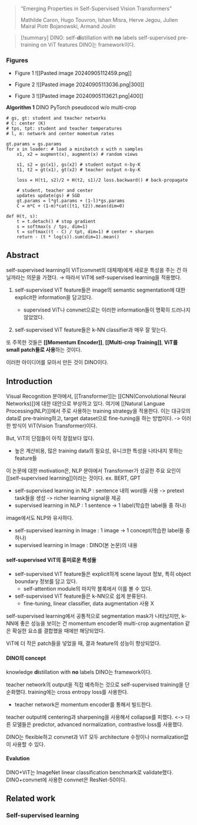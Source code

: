 > “Emerging Properties in Self-Supervised Vision Transformers”
> 
> Mathilde Caron, Hugo Touvron, Ishan Misra, Herve Jegou, Julien Mairal Piotr Bojanowski, Armand Joulin

> [!summary] 
> DINO: self-**di**stillation with **no** labels
> self-supervised pre-training on ViT features
> DINO는 framework이다.


### Figures
- Figure 1
![[Pasted image 20240905112459.png]]


- Figure 2
![[Pasted image 20240905113036.png|300]]

- Figure 3 
![[Pasted image 20240905113621.png|400]]

**Algorithm 1** DINO PyTorch pseudocod w/o multi-crop
```
# gs, gt: student and teacher networks 
# C: center (K) 
# tps, tpt: student and teacher temperatures 
# l, m: network and center momentum rates 

gt.params = gs.params
for x in loader: # load a minibatch x with n samples 
	x1, x2 = augment(x), augment(x) # random views 
	
	s1, s2 = gs(x1), gs(x2) # student output n-by-K 
	t1, t2 = gt(x1), gt(x2) # teacher output n-by-K 
	
	loss = H(t1, s2)/2 + H(t2, s1)/2 loss.backward() # back-propagate 
	
	# student, teacher and center 
	updates update(gs) # SGD 
	gt.params = l*gt.params + (1-l)*gs.params 
	C = m*C + (1-m)*cat([t1, t2]).mean(dim=0) 
	
def H(t, s): 
	t = t.detach() # stop gradient 
	s = softmax(s / tps, dim=1) 
	t = softmax((t - C) / tpt, dim=1) # center + sharpen 
	return - (t * log(s)).sum(dim=1).mean()
```

## Abstract
self-supervised learning이 ViT(convnet의 대체재)에게 새로운 특성을 주는 건 아닐까라는 의문을 가졌다.
→ 따라서 ViT에 self-supervised learning을 적용했다.

1. self-supervised ViT feature들은 image의 semantic segmentation에 대한 explicit한 information을 담고있다.
	-  supervised ViT나 convnet으로는 이러한 information들이 명확히 드러나지 않았었다.

2. self-supervised ViT feature들은 k-NN classifier과 매우 잘 맞는다.

또 주목한 것들은 **[[Momentum Encoder]]**, **[[Multi-crop Training]]**, **ViT를 small patch들로 사용**하는 것이다.

이러한 아이디어를 모아서 만든 것이 DINO이다.

## Introduction
Visual Recognition 분야에서, [[Transformer]]는 [[CNN(Convolutional Neural Networks)]]에 대한 대안으로 부상하고 있다.
여기에 [[Natural Languae Processing(NLP)]]에서 주로 사용하는 training strategy을 적용한다.
이는 대규모의 data로 pre-training하고, target dataset으로 fine-tuning을 하는 방법이다.
-> 이러한 방식이 ViT(Vision Transformer)이다.

But, ViT의 단점들이 아직 장점보다 많다.
- 높은 계산비용, 많은 training data의 필요성, 유니크한 특성을 나타내지 못하는 feature들

이 논문에 대한 motivation은, NLP 분야에서 Transformer가 성공한 주요 요인이 [[self-supervised learning]]이라는 것이다.
ex. BERT, GPT

- self-supervised learning in NLP : sentence 내의 word들 사용 -> pretext task들을 생성
	-> richer learning signal을 제공
- supervised learning in NLP : 1 sentence -> 1 label(학습한 label들 중 하나)

image에서도 NLP와 유사하다.
- self-supervised learning in Image : 1 image -> 1 concept(학습한 label들 중 하나)
- supervised learning in Image : DINO(본 논문)의 내용

#### self-supervised ViT의 흥미로운 특성들
- self-supervised ViT feature들은 explicit하게 scene layout 정보, 특히 object boundary 정보를 담고 있다.
	- self-attention module의 마지막 블록에서 이를 볼 수 있다.
- self-supervised ViT feature들은 k-NN으로 쉽게 분류된다.
	- fine-tuning, linear classifier, data augmentation 사용 X

self-supervised learning에서 공통적으로 segmentation mask가 나타났지만, k-NN에 좋은 성능을 보이는 건 momentum encoder와 multi-crop augmentation 같은 확실한 요소를 결합했을 때에만 해당되었다.

ViT에 더 작은 patch들을 넣었을 때, 결과 feature의 성능이 향상되었다.


#### DINO의 concept
knowledge **di**stillation with **no** labels
DINO는 framework이다.

teacher network의 output을 직접 예측하는 것으로 self-supervised training을 단순화했다.
training에는 cross entropy loss를 사용한다.
- teacher network은 momentum encoder를 통해서 빌드한다.

teacher output에 centering과 sharpening을 사용해서 collapse를 피했다.
<-> 다른 모델들은 predictor, advanced normalization, contrastive loss를 사용했다.

DINO는 flexible하고 convnet과 ViT 모두 architecture 수정이나 normalization없이 사용할 수 있다.


#### Evalution
DINO+ViT는 ImageNet linear classification benchmark로 validate했다.
DINO+convnet에 사용한 convnet은 ResNet-50이다.


## Related work
### Self-supervised learning
